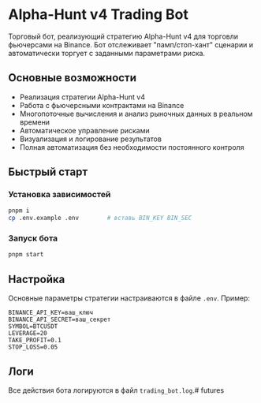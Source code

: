 # Alpha-Hunt v4 Trading Bot

Торговый бот, реализующий стратегию Alpha-Hunt v4 для торговли фьючерсами на Binance. Бот отслеживает "памп/стоп-хант" сценарии и автоматически торгует с заданными параметрами риска.

## Основные возможности

- Реализация стратегии Alpha-Hunt v4
- Работа с фьючерсными контрактами на Binance
- Многопоточные вычисления и анализ рыночных данных в реальном времени
- Автоматическое управление рисками
- Визуализация и логирование результатов
- Полная автоматизация без необходимости постоянного контроля

## Быстрый старт

### Установка зависимостей

```bash
pnpm i
cp .env.example .env        # вставь BIN_KEY BIN_SEC
```

### Запуск бота

```bash
pnpm start
```

## Настройка

Основные параметры стратегии настраиваются в файле `.env`. Пример:

```
BINANCE_API_KEY=ваш_ключ
BINANCE_API_SECRET=ваш_секрет
SYMBOL=BTCUSDT
LEVERAGE=20
TAKE_PROFIT=0.1
STOP_LOSS=0.05
```

## Логи

Все действия бота логируются в файл `trading_bot.log`.# futures
